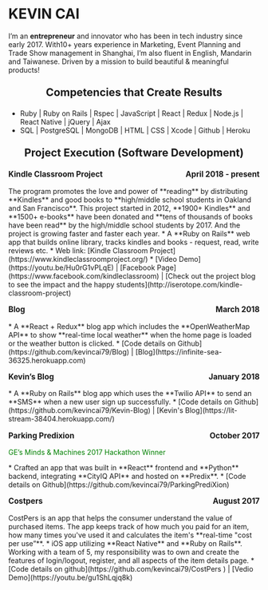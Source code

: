 # KEVIN CAI

I’m an **entrepreneur** and innovator who has been in tech industry since early 2017. With10+ years experience in Marketing, Event Planning and Trade Show management in Shanghai, I’m also fluent in English, Mandarin and Taiwanese. Driven by a mission to build beautiful & meaningful products!

### <p style="text-align: center; font-size: 1.3em">Competencies that Create Results</p>

*    Ruby | Ruby on Rails | Rspec | JavaScript | React | Redux | Node.js | React Native | jQuery | Ajax
*    SQL | PostgreSQL | MongoDB | HTML | CSS | Xcode | Github | Heroku

### <p style="text-align: center; font-size: 1.3em">Project Execution (Software Development)</p>

<p style="font-weight: bold; font-size: 1.1em">Kindle Classroom Project <span style="float: right">April 2018 - present</span></p>
The program promotes the love and power of **reading** by distributing **Kindles** and good books to **high/middle school students in Oakland and San Francisco**. This project started in 2012, **1900+ Kindles** and **1500+ e-books** have been donated and **tens of thousands of books have been read** by the high/middle school students by 2017. And the project is growing faster and faster each year.    
*    A **Ruby on Rails** web app that builds online library, tracks kindles and books - request, read, write reviews etc.
*    Web link: [Kindle Classroom Project](https://www.kindleclassroomproject.org/)   
*   [Video Demo](https://youtu.be/Hu0rG1vPLqE) | [Facebook Page](https://www.facebook.com/kindleclassroom) | [Check out the project blog to see the impact and the happy students](http://iserotope.com/kindle-classroom-project)   

<p style="font-weight: bold; font-size: 1.1em">Blog <span style="float:right">March 2018</span></p>
*    A **React + Redux** blog app which includes the **OpenWeatherMap API** to show **real-time local weather** when the home page is loaded or the weather button is clicked.
*    [Code details on Github](https://github.com/kevincai79/Blog) |  [Blog](https://infinite-sea-36325.herokuapp.com)

<p style="font-weight: bold; font-size: 1.1em">Kevin’s Blog <span style="float: right">January 2018</span></p>
*    A **Ruby on Rails** blog app which uses the **Twilio API** to send an **SMS** when a new user sign up successfully.
*    [Code details on Github](https://github.com/kevincai79/Kevin-Blog) | [Kevin's Blog](https://lit-stream-38404.herokuapp.com/)

<p style="font-weight: bold; font-size: 1.1em">Parking Predixion<span style="float: right">October 2017</span></p>
<p style="color: green; font-size: 1em">GE’s Minds & Machines 2017 Hackathon Winner</p>
*    Crafted an app that was built in **React** frontend and **Python** backend, integrating **CityIQ API** and hosted on **Predix**.
*    [Code details on Github](https://github.com/kevincai79/ParkingPrediXion)

<p style="font-weight: bold; font-size: 1.1em">Costpers <span style="float: right"> August 2017</span></p>
CostPers is an app that helps the consumer understand the value of purchased items. The app keeps track of how much you paid for an item, how many times you've used it and calculates the item's **real-time "cost per use”**.
*    iOS app utilizing **React Native** and **Ruby on Rails**. Working with a team of 5, my responsibility was to own and create the features of login/logout, register, and all aspects of the item details page.
*   [Code details on github](https://github.com/kevincai79/CostPers )  | [Vedio Demo](https://youtu.be/gu1ShLqjq8k)
